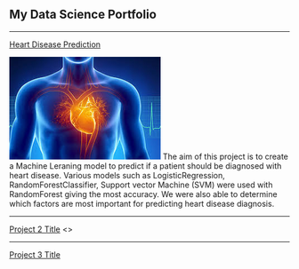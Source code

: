 ## My Data Science Portfolio

---

[Heart Disease Prediction](https://github.com/Kennygbl/SGA08_DATASCI/blob/master/Heart%20personal%20project.ipynb/)

<img src="images/Heart.jfif?raw=true"/>
The aim of this project is to create a Machine Leraning model to predict if a patient should be diagnosed with heart disease. Various models such as LogisticRegression, RandomForestClassifier, Support vector Machine (SVM) were used with RandomForest giving the most accuracy. We were also able to determine which factors are most important for predicting heart disease diagnosis.


---
[Project 2 Title](/pdf/sample_presentation.pdf)
<>

---
[Project 3 Title](http://example.com/)


